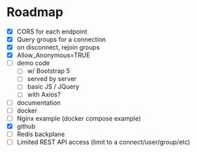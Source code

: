 
# Roadmap

- [x] CORS for each endpoint
- [x] Query groups for a connection
- [x] on disconnect, rejoin groups
- [x] Allow_Anonymous=TRUE
- [ ] demo code
	- [ ] w/ Bootstrap 5
	- [ ] served by server
	- [ ] basic JS / JQuery
	- [ ] with Axios?
- [ ] documentation
- [ ] docker 
- [ ] Nginx example (docker compose example)
- [x] github
- [ ] Redis backplane
- [ ] Limited REST API access (limit to a connect/user/group/etc)
